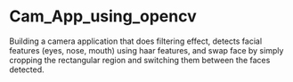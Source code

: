 # Cam_App_using_opencv
Building a camera application that does filtering effect, detects facial features (eyes, nose, mouth) using haar features, and swap face by simply cropping the rectangular region and switching them between the faces detected.
